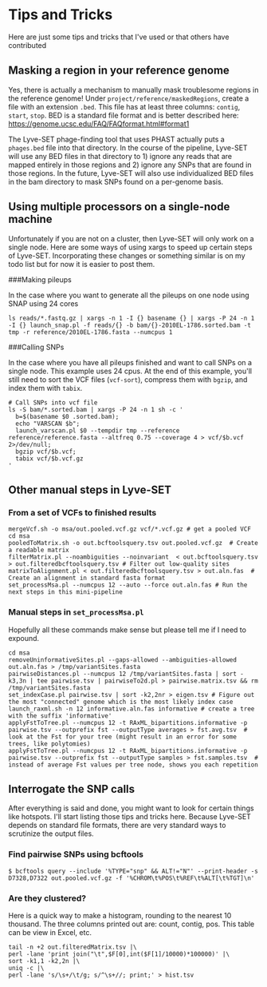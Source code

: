 Tips and Tricks
===============

Here are just some tips and tricks that I've used or that others have contributed

Masking a region in your reference genome
-----------------------------------------
Yes, there is actually a mechanism to manually mask troublesome regions in the reference genome!  Under `project/reference/maskedRegions`, create a file with an extension `.bed`.  This file has at least three columns: `contig`, `start`, `stop`.  BED is a standard file format and is better described here: https://genome.ucsc.edu/FAQ/FAQformat.html#format1 

The Lyve-SET phage-finding tool that uses PHAST actually puts a `phages.bed` file into that directory.  In the course of the pipeline, Lyve-SET will use any BED files in that directory to 1) ignore any reads that are mapped entirely in those regions and 2) ignore any SNPs that are found in those regions.  In the future, Lyve-SET will also use individualized BED files in the bam directory to mask SNPs found on a per-genome basis.

Using multiple processors on a single-node machine
--------------------------------------------------

Unfortunately if you are not on a cluster, then Lyve-SET will only work on a single node.  Here are some ways of using xargs to speed up certain steps of Lyve-SET. Incorporating these changes or something similar is on my todo list but for now it is easier to post them.

###Making pileups

In the case where you want to generate all the pileups on one node using SNAP using 24 cores

    ls reads/*.fastq.gz | xargs -n 1 -I {} basename {} | xargs -P 24 -n 1 -I {} launch_snap.pl -f reads/{} -b bam/{}-2010EL-1786.sorted.bam -t tmp -r reference/2010EL-1786.fasta --numcpus 1

###Calling SNPs

In the case where you have all pileups finished and want to call SNPs on a single node.  This example uses 24 cpus.  At the end of this example, you'll still need to sort the VCF files (`vcf-sort`), compress them with `bgzip`, and index them with `tabix`.

    # Call SNPs into vcf file
    ls -S bam/*.sorted.bam | xargs -P 24 -n 1 sh -c '
      b=$(basename $0 .sorted.bam); 
      echo "VARSCAN $b"; 
      launch_varscan.pl $0 --tempdir tmp --reference reference/reference.fasta --altfreq 0.75 --coverage 4 > vcf/$b.vcf 2>/dev/null; 
      bgzip vcf/$b.vcf;
      tabix vcf/$b.vcf.gz
    '

Other manual steps in Lyve-SET
-------------------------------------------------

### From a set of VCFs to finished results

    mergeVcf.sh -o msa/out.pooled.vcf.gz vcf/*.vcf.gz # get a pooled VCF
    cd msa
    pooledToMatrix.sh -o out.bcftoolsquery.tsv out.pooled.vcf.gz  # Create a readable matrix
    filterMatrix.pl --noambiguities --noinvariant  < out.bcftoolsquery.tsv > out.filteredbcftoolsquery.tsv # Filter out low-quality sites
    matrixToAlignment.pl < out.filteredbcftoolsquery.tsv > out.aln.fas  # Create an alignment in standard fasta format
    set_processMsa.pl --numcpus 12 --auto --force out.aln.fas # Run the next steps in this mini-pipeline

### Manual steps in `set_processMsa.pl`

Hopefully all these commands make sense but please tell me if I need to expound.

    cd msa
    removeUninformativeSites.pl --gaps-allowed --ambiguities-allowed out.aln.fas > /tmp/variantSites.fasta
    pairwiseDistances.pl --numcpus 12 /tmp/variantSites.fasta | sort -k3,3n | tee pairwise.tsv | pairwiseTo2d.pl > pairwise.matrix.tsv && rm /tmp/variantSites.fasta
    set_indexCase.pl pairwise.tsv | sort -k2,2nr > eigen.tsv # Figure out the most "connected" genome which is the most likely index case
    launch_raxml.sh -n 12 informative.aln.fas informative # create a tree with the suffix 'informative'
    applyFstToTree.pl --numcpus 12 -t RAxML_bipartitions.informative -p pairwise.tsv --outprefix fst --outputType averages > fst.avg.tsv  # look at the Fst for your tree (might result in an error for some trees, like polytomies)
    applyFstToTree.pl --numcpus 12 -t RAxML_bipartitions.informative -p pairwise.tsv --outprefix fst --outputType samples > fst.samples.tsv  # instead of average Fst values per tree node, shows you each repetition
    
## Interrogate the SNP calls

After everything is said and done, you might want to look for certain things like hotspots.  I'll start listing those tips and tricks here.  Because Lyve-SET depends on standard file formats, there are very standard ways to scrutinize the output files.

### Find pairwise SNPs using bcftools

    $ bcftools query --include '%TYPE="snp" && ALT!="N"' --print-header -s D7328,D7322 out.pooled.vcf.gz -f '%CHROM\t%POS\t%REF\t%ALT[\t%TGT]\n'

### Are they clustered?

Here is a quick way to make a histogram, rounding to the nearest 10 thousand.  The three columns printed out are: count, contig, pos.  This table can be view in Excel, etc.

    tail -n +2 out.filteredMatrix.tsv |\
    perl -lane 'print join("\t",$F[0],int($F[1]/10000)*100000)' |\
    sort -k1,1 -k2,2n |\
    uniq -c |\
    perl -lane 's/\s+/\t/g; s/^\s+//; print;' > hist.tsv
